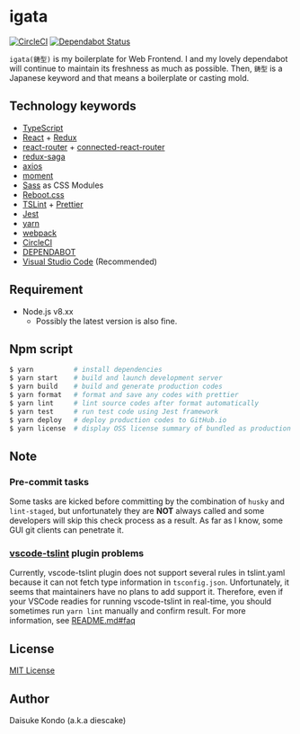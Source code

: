 # igata

[![CircleCI](https://circleci.com/gh/diescake/igata.svg?style=svg)](https://circleci.com/gh/diescake/igata)
[![Dependabot Status](https://api.dependabot.com/badges/status?host=github&identifier=165770216)](https://dependabot.com)

`igata(鋳型)` is my boilerplate for Web Frontend. I and my lovely dependabot will continue to maintain its freshness as much as possible. Then, `鋳型` is a Japanese keyword and that means a boilerplate or casting mold.

## Technology keywords

- [TypeScript](https://www.typescriptlang.org/)
- [React](https://reactjs.org/) + [Redux](https://redux.js.org/)
- [react-router](https://reacttraining.com/react-router/) + [connected-react-router](https://github.com/supasate/connected-react-router)
- [redux-saga](https://github.com/redux-saga/redux-saga)
- [axios](https://github.com/axios/axios)
- [moment](https://momentjs.com/)
- [Sass](https://sass-lang.com/) as CSS Modules
- [Reboot.css](https://raw.githubusercontent.com/twbs/bootstrap/v4-dev/dist/css/bootstrap-reboot.css)
- [TSLint](https://palantir.github.io/tslint/) + [Prettier](https://prettier.io/)
- [Jest](https://jestjs.io/)
- [yarn](https://yarnpkg.com)
- [webpack](https://webpack.js.org/)
- [CircleCI](https://circleci.com/)
- [DEPENDABOT](https://dependabot.com/)
- [Visual Studio Code](https://code.visualstudio.com/) (Recommended)

## Requirement

- Node.js v8.xx
  - Possibly the latest version is also fine.

## Npm script

```sh
$ yarn          # install dependencies
$ yarn start    # build and launch development server
$ yarn build    # build and generate production codes
$ yarn format   # format and save any codes with prettier
$ yarn lint     # lint source codes after format automatically
$ yarn test     # run test code using Jest framework
$ yarn deploy   # deploy production codes to GitHub.io
$ yarn license  # display OSS license summary of bundled as production codes
```

## Note

### Pre-commit tasks

Some tasks are kicked before committing by the combination of `husky` and `lint-staged`, but unfortunately they are **NOT** always called and some developers will skip this check process as a result. As far as I know, some GUI git clients can penetrate it.

### [vscode-tslint](https://github.com/Microsoft/vscode-tslint) plugin problems

Currently, vscode-tslint plugin does not support several rules in tslint.yaml because it can not fetch type information in `tsconfig.json`. Unfortunately, it seems that maintainers have no plans to add support it. Therefore, even if your VSCode readies for running vscode-tslint in real-time, you should sometimes run `yarn lint` manually and confirm result. For more information, see [README.md#faq](https://github.com/Microsoft/vscode-tslint/blob/master/tslint/README.md#faq)

## License

[MIT License](https://github.com/diescake/igata/blob/master/LICENSE)

## Author

Daisuke Kondo (a.k.a diescake)
